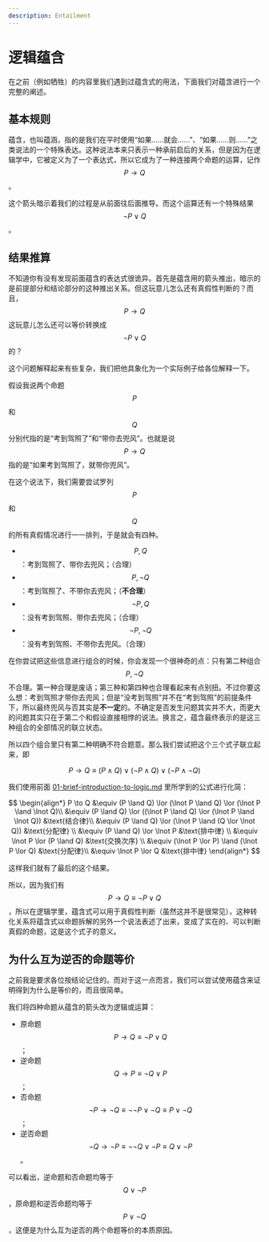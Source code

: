 ```yaml
---
description: Entailment
---
```


# 逻辑蕴含

在之前（例如牺牲）的内容里我们遇到过蕴含式的用法，下面我们对蕴含进行一个完整的阐述。

## 基本规则 <a href="#rule" id="rule"></a>

蕴含，也叫蕴涵，指的是我们在平时使用“如果……就会……”、“如果……则……”之类说法的一个特殊表达。这种说法本来只表示一种承前启后的关系，但是因为在逻辑学中，它被定义为了一个表达式，所以它成为了一种连接两个命题的运算，记作 $$P \to Q$$。

这个箭头暗示着我们的过程是从前面往后面推导。而这个运算还有一个特殊结果 $$\lnot P \lor Q$$。

## 结果推算 <a href="#result-calculation" id="result-calculation"></a>

不知道你有没有发现前面蕴含的表达式很诡异。首先是蕴含用的箭头推出，暗示的是前提部分和结论部分的这种推出关系。但这玩意儿怎么还有真假性判断的？而且，$$P \to Q$$ 这玩意儿怎么还可以等价转换成 $$\lnot P \lor Q$$ 的？

这个问题解释起来有些复杂，我们把他具象化为一个实际例子给各位解释一下。

假设我说两个命题 $$P$$ 和 $$Q$$ 分别代指的是“考到驾照了”和“带你去兜风”。也就是说 $$P \to Q$$ 指的是“如果考到驾照了，就带你兜风”。

在这个说法下，我们需要尝试罗列 $$P$$ 和 $$Q$$ 的所有真假情况进行一一排列，于是就会有四种。

* $$P, Q$$：考到驾照了、带你去兜风；（合理）
* $$P, \lnot Q$$：考到驾照了、不带你去兜风；（**不合理**）
* $$\lnot P, Q$$：没有考到驾照、带你去兜风；（合理）
* $$\lnot P, \lnot Q$$：没有考到驾照、不带你去兜风。（合理）

在你尝试把这些信息进行组合的时候，你会发现一个很神奇的点：只有第二种组合 $$P, \lnot Q$$ 不合理。第一种合理是废话；第三种和第四种也合理看起来有点别扭。不过你要这么想：考到驾照才带你去兜风；但是“没考到驾照”并不在“考到驾照”的前提条件下，所以最终兜风与否其实是**不一定**的。不确定是否发生问题其实并不大，而更大的问题其实只在于第二个和假设直接相悖的说法。换言之，蕴含最终表示的是这三种组合的全部情况的联立状态。

所以四个组合里只有第二种明确不符合题意。那么我们尝试把这个三个式子联立起来，即

$$
P \to Q \equiv (P \land Q) \lor (\lnot P \land Q) \lor (\lnot P \land \lnot Q)
$$

我们使用前面 [01-brief-introduction-to-logic.md](0201-brief-introduction-to-logic.md "mention") 里所学到的公式进行化简：

$$
\begin{align*}
  P \to Q &\equiv (P \land Q) \lor (\lnot P \land Q) \lor (\lnot P \land \lnot Q)\\
  &\equiv (P \land Q) \lor ((\lnot P \land Q) \lor (\lnot P \land \lnot Q)) &\text{结合律}\\
  &\equiv (P \land Q) \lor (\lnot P \land (Q \lor \lnot Q)) &\text{分配律} \\
  &\equiv (P \land Q) \lor \lnot P &\text{排中律} \\
  &\equiv \lnot P \lor (P \land Q) &\text{交换次序} \\
  &\equiv (\lnot P \lor P) \land (\lnot P \lor Q) &\text{分配律}\\
  &\equiv \lnot P \lor Q &\text{排中律}
\end{align*}
$$

这样我们就有了最后的这个结果。

所以，因为我们有 $$P \to Q \equiv \lnot P \lor Q$$，所以在逻辑学里，蕴含式可以用于真假性判断（虽然这并不是很常见），这种转化关系将蕴含式以命题拆解的另外一个说法表述了出来，变成了实在的、可以判断真假的命题，这是这个式子的意义。

## 为什么互为逆否的命题等价 <a href="#why-contrapositive-and-original-proposition-are-equivalent" id="why-contrapositive-and-original-proposition-are-equivalent"></a>

之前我是要求各位按结论记住的。而对于这一点而言，我们可以尝试使用蕴含来证明得到为什么是等价的，而且很简单。

我们将四种命题从蕴含的箭头改为逻辑或运算：

* 原命题 $$P \to Q \equiv \lnot P \lor Q$$；
* 逆命题 $$Q \to P \equiv \lnot Q \lor P$$；
* 否命题 $$\lnot P \to \lnot Q \equiv \lnot \lnot P \lor \lnot Q \equiv P \lor \lnot Q$$；
* 逆否命题 $$\lnot Q \to \lnot P \equiv \lnot \lnot Q \lor \lnot P \equiv Q \lor \lnot P$$。

可以看出，逆命题和否命题均等于 $$Q \lor \lnot P$$，原命题和逆否命题均等于 $$P \lor \lnot Q$$，这便是为什么互为逆否的两个命题等价的本质原因。

